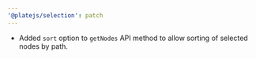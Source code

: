 ```yaml
---
'@platejs/selection': patch
---
```


- Added `sort` option to `getNodes` API method to allow sorting of selected nodes by path.
